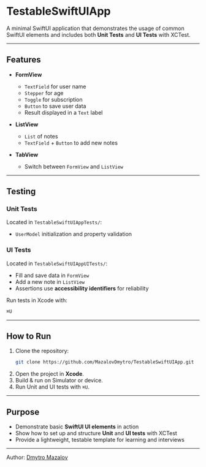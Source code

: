 # TestableSwiftUIApp

A minimal SwiftUI application that demonstrates the usage of common SwiftUI elements and includes both **Unit Tests** and **UI Tests** with XCTest.

---

## Features

- **FormView**
  - `TextField` for user name  
  - `Stepper` for age  
  - `Toggle` for subscription  
  - `Button` to save user data  
  - Result displayed in a `Text` label  

- **ListView**
  - `List` of notes  
  - `TextField` + `Button` to add new notes  

- **TabView**
  - Switch between `FormView` and `ListView`

---

## Testing

### Unit Tests
Located in `TestableSwiftUIAppTests/`:
- `UserModel` initialization and property validation

### UI Tests
Located in `TestableSwiftUIAppUITests/`:
- Fill and save data in `FormView`
- Add a new note in `ListView`
- Assertions use **accessibility identifiers** for reliability

Run tests in Xcode with:
```bash
⌘U
```

---

## How to Run

1. Clone the repository:
   ```bash
   git clone https://github.com/MazalovDmytro/TestableSwiftUIApp.git
   ```
2. Open the project in **Xcode**.
3. Build & run on Simulator or device.
4. Run Unit and UI tests with `⌘U`.

---

## Purpose

- Demonstrate basic **SwiftUI UI elements** in action  
- Show how to set up and structure **Unit** and **UI tests** with XCTest  
- Provide a lightweight, testable template for learning and interviews  

---

Author: [Dmytro Mazalov](https://github.com/MazalovDmytro)
